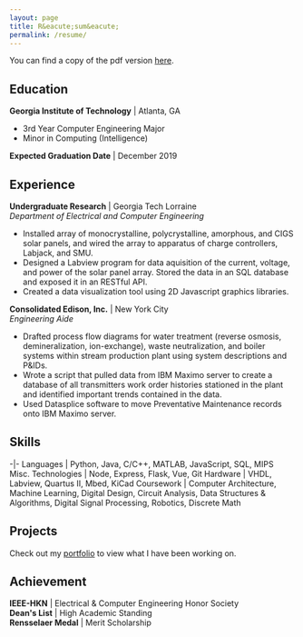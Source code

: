 ```yaml
---
layout: page
title: R&eacute;sum&eacute;
permalink: /resume/
---
```


You can find a copy of the pdf version [here](/assets/chris-shen-r.pdf).

## Education
**Georgia Institute of Technology** \| Atlanta, GA
- 3rd Year Computer Engineering Major  
- Minor in Computing (Intelligence)

**Expected Graduation Date** \| December 2019

## Experience
**Undergraduate Research** \| Georgia Tech Lorraine  
_Department of Electrical and Computer Engineering_
- Installed array of monocrystalline, polycrystalline, amorphous, and CIGS solar panels, and wired the array to apparatus of charge controllers, Labjack, and SMU.
- Designed a Labview program for data aquisition of the current, voltage, and power of the solar panel array.  Stored the data in an SQL database and exposed it in an RESTful API.
- Created a data visualization tool using 2D Javascript graphics libraries.

**Consolidated Edison, Inc.** \| New York City  
_Engineering Aide_
- Drafted process flow diagrams for water treatment (reverse osmosis, demineralization, 
ion-exchange), waste neutralization, and boiler systems within stream production plant using system descriptions and P&IDs.
- Wrote a script that pulled data from IBM Maximo server to create a database of all transmitters work order histories stationed in the plant and identified important trends contained in the data.
- Used Datasplice software to move Preventative Maintenance records onto IBM Maximo server.

## Skills
-|-
Languages | Python, Java, C/C++, MATLAB, JavaScript, SQL, MIPS
Misc. Technologies | Node, Express, Flask, Vue, Git
Hardware | VHDL, Labview, Quartus II, Mbed, KiCad
Coursework | Computer Architecture, Machine Learning, Digital Design, Circuit Analysis, Data Structures & Algorithms, Digital Signal Processing, Robotics, Discrete Math

## Projects
Check out my [portfolio](/portfolio) to view what I have been working on.

## Achievement
**IEEE-HKN** \| Electrical & Computer Engineering Honor Society  
**Dean's List** \| High Academic Standing  
**Rensselaer Medal** \| Merit Scholarship